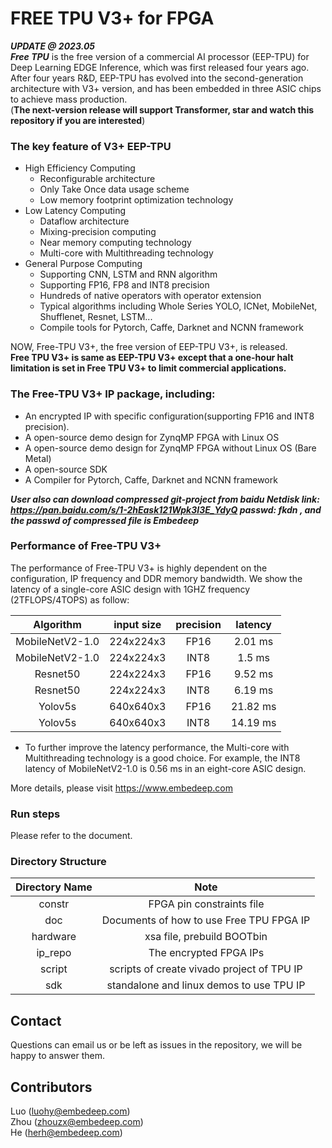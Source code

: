 # FREE TPU V3+ for FPGA
***UPDATE @ 2023.05***<br>
***Free TPU***  is the free version of a commercial AI processor (EEP-TPU) for Deep Learning EDGE Inference, which was first released four years ago.
After four years R&D, EEP-TPU has evolved into the second-generation architecture with V3+ version, and has been embedded in three ASIC chips to achieve mass production.<br>
(**The next-version release will support Transformer, star and watch this repository if you are interested**)

### The key feature of V3+ EEP-TPU
+ High Efficiency Computing
	* Reconfigurable architecture
	* Only Take Once data usage scheme
	* Low memory footprint optimization technology
+ Low Latency Computing
	* Dataflow architecture
	* Mixing-precision computing
	* Near memory computing technology
	* Multi-core with Multithreading technology
+ General Purpose Computing
	* Supporting CNN, LSTM and RNN algorithm 
	* Supporting FP16, FP8 and INT8 precision
	* Hundreds of native operators with operator extension
	* Typical algorithms including Whole Series YOLO, ICNet, MobileNet, Shufflenet, Resnet, LSTM...
	* Compile tools for Pytorch, Caffe, Darknet and NCNN framework

NOW, Free-TPU V3+, the free version of EEP-TPU V3+, is released.<br>
**Free TPU V3+ is same as EEP-TPU V3+ except that a one-hour halt limitation is set in Free TPU V3+ to limit commercial applications.**

### The Free-TPU V3+ IP package, including:
+ An encrypted IP with specific configuration(supporting FP16 and INT8 precision). 
+ A open-source demo design for ZynqMP FPGA with Linux OS
+ A open-source demo design for ZynqMP FPGA without Linux OS (Bare Metal)
+ A open-source SDK 
+ A Compiler for Pytorch, Caffe, Darknet and NCNN framework

***User also can download compressed git-project from baidu Netdisk link: https://pan.baidu.com/s/1-2hEask121Wpk3I3E_YdyQ  passwd: fkdn , and the passwd of compressed file is Embedeep***

### Performance of Free-TPU V3+
The performance of Free-TPU V3+ is highly dependent on the configuration, IP frequency and DDR memory bandwidth. We show the latency of a single-core ASIC design with 1GHZ frequency (2TFLOPS/4TOPS) as follow:

Algorithm|input size|precision|latency
:---:|:---:|:---:|:---:
MobileNetV2-1.0|224x224x3|FP16|2.01 ms
MobileNetV2-1.0|224x224x3|INT8|1.5 ms
Resnet50|224x224x3|FP16|9.52 ms
Resnet50|224x224x3|INT8|6.19 ms
Yolov5s|640x640x3|FP16|21.82 ms
Yolov5s|640x640x3|INT8|14.19 ms

+ To further improve the latency performance, the Multi-core with Multithreading technology is a good choice. For example, the INT8 latency of MobileNetV2-1.0 is 0.56 ms in an eight-core ASIC design. 

More details, please visit https://www.embedeep.com

### Run steps
Please refer to the document.

### Directory Structure
Directory Name | Note
:---:|:---:
constr|FPGA pin constraints file
doc|Documents of how to use Free TPU FPGA IP
hardware|xsa file, prebuild BOOTbin
ip_repo|The encrypted FPGA IPs
script|scripts of create vivado project of TPU IP
sdk|standalone and linux demos to use TPU IP  


## Contact
Questions can email us or be left as issues in the repository, we will be happy to answer them.
## Contributors
Luo (luohy@embedeep.com) <br>
Zhou (zhouzx@embedeep.com) <br>
He (herh@embedeep.com)
